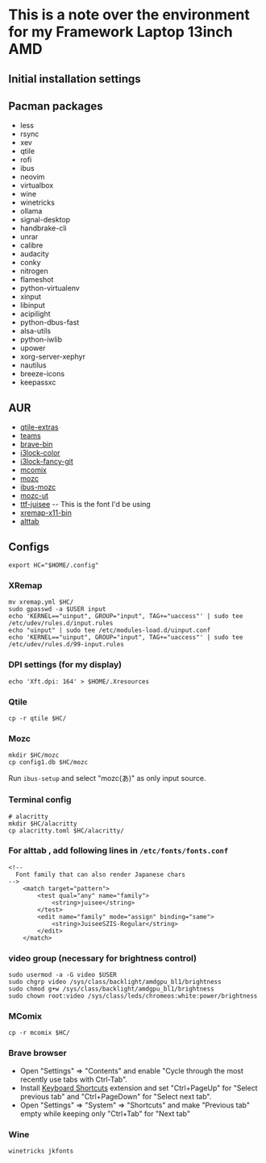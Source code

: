 # This is a note over the environment for my Framework Laptop 13inch AMD

## Initial installation settings

## Pacman packages

* less
* rsync
* xev
* qtile
* rofi
* ibus
* neovim
* virtualbox
* wine
* winetricks
* ollama
* signal-desktop
* handbrake-cli
* unrar
* calibre
* audacity
* conky
* nitrogen
* flameshot
* python-virtualenv
* xinput
* libinput
* acipilight
* python-dbus-fast
* alsa-utils
* python-iwlib
* upower
* xorg-server-xephyr
* nautilus
* breeze-icons
* keepassxc

## AUR

* [qtile-extras](https://aur.archlinux.org/packages/qtile-extras)
* [teams](https://aur.archlinux.org/packages/teams)
* [brave-bin](https://aur.archlinux.org/packages/brave-bin)
* [i3lock-color](https://aur.archlinux.org/packages/i3lock-color)
* [i3lock-fancy-git](https://aur.archlinux.org/packages/i3lock-fancy-git)
* [mcomix](https://aur.archlinux.org/packages/mcomix)
* [mozc](https://aur.archlinux.org/packages/mozc)
* [ibus-mozc](https://aur.archlinux.org/packages/ibus-mozc)
* [mozc-ut](https://aur.archlinux.org/packages/mozc-ut)
* [ttf-juisee](https://aur.archlinux.org/packages/ttf-juisee) -- This is the font I'd be using
* [xremap-x11-bin](https://aur.archlinux.org/packages/xremap-x11-bin)
* [alttab](https://aur.archlinux.org/packages/alttab)

## Configs

```
export HC="$HOME/.config"
```

### XRemap
```
mv xremap.yml $HC/
sudo gpasswd -a $USER input
echo 'KERNEL=="uinput", GROUP="input", TAG+="uaccess"' | sudo tee /etc/udev/rules.d/input.rules
echo "uinput" | sudo tee /etc/modules-load.d/uinput.conf
echo 'KERNEL=="uinput", GROUP="input", TAG+="uaccess"' | sudo tee /etc/udev/rules.d/99-input.rules
```

### DPI settings (for my display)

```
echo 'Xft.dpi: 164' > $HOME/.Xresources
```

### Qtile

```
cp -r qtile $HC/
```

### Mozc
```
mkdir $HC/mozc
cp config1.db $HC/mozc
```

Run `ibus-setup` and select "mozc(あ)" as only input source.

### Terminal config
```
# alacritty
mkdir $HC/alacritty
cp alacritty.toml $HC/alacritty/
```

### For alttab , add following lines in `/etc/fonts/fonts.conf`
```
<!--
  Font family that can also render Japanese chars
-->
	<match target="pattern">
		<test qual="any" name="family">
			<string>juisee</string>
		</test>
		<edit name="family" mode="assign" binding="same">
			<string>JuiseeSZIS-Regular</string>
		</edit>
	</match>
```

### video group (necessary for brightness control)
```
sudo usermod -a -G video $USER
sudo chgrp video /sys/class/backlight/amdgpu_bl1/brightness
sudo chmod g+w /sys/class/backlight/amdgpu_bl1/brightness
sudo chown root:video /sys/class/leds/chromeos:white:power/brightness
```

### MComix
```
cp -r mcomix $HC/
```

### Brave browser

* Open "Settings" => "Contents" and enable "Cycle through the most recently use tabs with Ctrl-Tab".
* Install [Keyboard Shortcuts](https://chromewebstore.google.com/detail/keyboard-shortcuts/lplcmnhgijkkmflbmhabnccgelffpnog?hl=en-US) extension and set "Ctrl+PageUp" for "Select previous tab" and "Ctrl+PageDown" for "Select next tab".
* Open "Settings" => "System" => "Shortcuts" and make "Previous tab" empty while keeping only "Ctrl+Tab" for "Next tab"

### Wine
```
winetricks jkfonts
```

